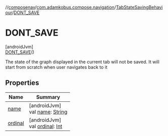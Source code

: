 //[composenav](../../../../index.md)/[com.adamkobus.compose.navigation](../../index.md)/[TabStateSavingBehaviour](../index.md)/[DONT_SAVE](index.md)

# DONT_SAVE

[androidJvm]\
[DONT_SAVE](index.md)()

The state of the graph displayed in the current tab will not be saved. It will start from scratch when user navigates back to it

## Properties

| Name | Summary |
|---|---|
| [name](index.md#-372974862%2FProperties%2F-1047480006) | [androidJvm]<br>val [name](index.md#-372974862%2FProperties%2F-1047480006): [String](https://kotlinlang.org/api/latest/jvm/stdlib/kotlin/-string/index.html) |
| [ordinal](index.md#-739389684%2FProperties%2F-1047480006) | [androidJvm]<br>val [ordinal](index.md#-739389684%2FProperties%2F-1047480006): [Int](https://kotlinlang.org/api/latest/jvm/stdlib/kotlin/-int/index.html) |
